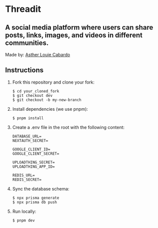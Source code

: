 # Threadit

## A social media platform where users can share posts, links, images, and videos in different communities.

Made by: <a href="https://asther.vercel.app">Asther Louie Cabardo</a>

## Instructions

1.  Fork this repository and clone your fork:

    ```shell
    $ cd your_cloned_fork
    $ git checkout dev
    $ git checkout -b my-new-branch

    ```

2.  Install dependencies (we use pnpm):

    ```shell
    $ pnpm install

    ```

3.  Create a .env file in the root with the following content:

    ```shell
    DATABASE_URL=
    NEXTAUTH_SECRET=

    GOOGLE_CLIENT_ID=
    GOOGLE_CLIENT_SECRET=

    UPLOADTHING_SECRET=
    UPLOADTHING_APP_ID=

    REDIS_URL=
    REDIS_SECRET=

    ```

4.  Sync the database schema:

    ```shell
    $ npx prisma generate
    $ npx prisma db push

    ```

5.  Run locally:

    ```shell
    $ pnpm dev

    ```
